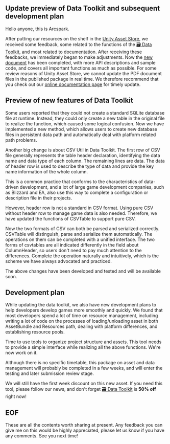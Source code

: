## Update preview of Data Toolkit and subsequent development plan

Hello anyone, this is Arcspark.

After putting our resources on the shelf in the [Unity Asset Store](https://assetstore.unity.com/publishers/69610), we received some feedback,
some related to the functions of the [🗃️ Data Toolkit](https://assetstore.unity.com/packages/slug/224909), and most related to documentation.
After receiving these feedbacks, we immediately began to make adjustments. 
Now the [new document](https://github.com/Arcspak/Tutorials/blob/main/Data_Toolkit/Data_Toolkit_Quick_Tutorial.pdf) has been completed,
with more API descriptions and sample code, and covers all important functions as much as possible.
For some review reasons of Unity Asset Store, we cannot update the PDF document files in the published package in real time.
We therefore recommend that you check out our [online documentation page](https://github.com/Arcspak/Tutorials) for timely update.

## Preview of new features of Data Toolkit
Some users reported that they could not create a standard SQLite database file at runtime.
Instead, they could only create a new table in the original file to realize the function, which caused some logical confusion.
Now we have implemented a new method, which allows users to create new database files in persistent data path and automatically deal with platform related path problems.

Another big change is about CSV Util in Data Toolkit.
The first row of CSV file generally represents the table header declaration, identifying the data name and data type of each column. The remaining lines are data.
The data of header row is used to describe the type of data and provide the key name information of the whole column.

This is a common practice that conforms to the characteristics of data-driven development, and a lot of large game development companies, such as Blizzard and EA, also use this way to complete a configuration or description file in their projects.

However, header row is not a standard in CSV format. Using pure CSV without header row to manage game data is also needed.
Therefore, we have updated the functions of CSVTable to support pure CSV.

Now the two formats of CSV can both be parsed and serialized correctly. CSVTable will distinguish, parse and serialize them automatically.
The operations on them can be completed with a unified interface.
The two forms of csvtables are all indicated differently in the field about ColumnHeader, so users don't need to pay much attention to the differences.
Complete the operation naturally and intuitively, which is the scheme we have always advocated and practiced.

The above changes have been developed and tested and will be available soon.

## Development plan
While updating the data toolkit, we also have new development plans to help developers develop games more smoothly and quickly.
We found that most developers spend a lot of time on resource management, including writing a lot of code on the processes of loading/unloading asset in both AssetBundle and Resources path, dealing with platform differences, and establishing resource pools.

Time to use tools to organize project structure and assets. This tool needs to provide a simple interface while realizing all the above functions. We're now work on it.

Although there is no specific timetable, this package on asset and data management will probably be completed in a few weeks, and will enter the testing and later submission review stage.

We will still have the first week discount on this new asset. If you need this tool, please follow our news, and don't forget [🗃️ Data Toolkit](https://assetstore.unity.com/packages/slug/224909) is **50% off** right now!

## EOF
These are all the contents worth sharing at present. Any feedback you can give me on this would be highly appreciated, please let us know if you have any comments.
See you next time!
